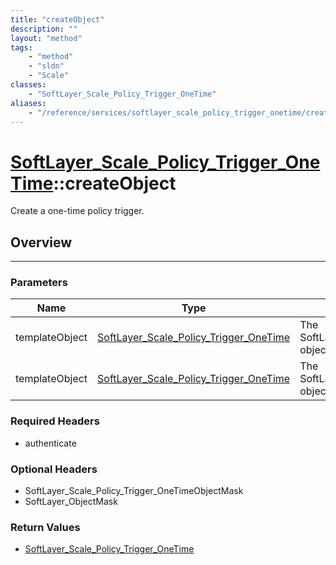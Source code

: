 ```yaml
---
title: "createObject"
description: ""
layout: "method"
tags:
    - "method"
    - "sldn"
    - "Scale"
classes:
    - "SoftLayer_Scale_Policy_Trigger_OneTime"
aliases:
    - "/reference/services/softlayer_scale_policy_trigger_onetime/createObject"
---
```

# [SoftLayer_Scale_Policy_Trigger_OneTime](/reference/services/SoftLayer_Scale_Policy_Trigger_OneTime)::createObject

Create a one-time policy trigger.


## Overview 


-----

### Parameters 
|Name | Type | Description |
| --- | --- | --- |
|templateObject| <a href='/reference/datatypes/SoftLayer_Scale_Policy_Trigger_OneTime'>SoftLayer_Scale_Policy_Trigger_OneTime </a>| The SoftLayer_Scale_Policy_Trigger_OneTime object that you wish to create.|
|templateObject| <a href='/reference/datatypes/SoftLayer_Scale_Policy_Trigger_OneTime'>SoftLayer_Scale_Policy_Trigger_OneTime </a>| The SoftLayer_Scale_Policy_Trigger_OneTime object that you wish to create.|


### Required Headers
* authenticate


### Optional Headers
* SoftLayer_Scale_Policy_Trigger_OneTimeObjectMask
* SoftLayer_ObjectMask

### Return Values
* <a href='/reference/datatypes/SoftLayer_Scale_Policy_Trigger_OneTime'>SoftLayer_Scale_Policy_Trigger_OneTime </a>




